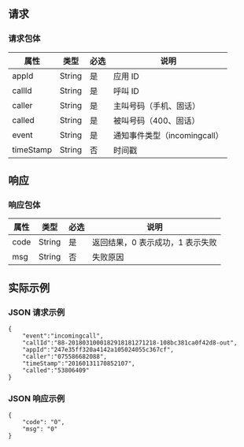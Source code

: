 ## 请求
### 请求包体

| 属性        | 类型     | 必选   | 说明                   |
| --------- | ------ | ---- | -------------------- |
| appId     | String | 是   | 应用 ID                |
| callId    | String | 是   | 呼叫 ID                |
| caller    | String | 是   | 主叫号码（手机、固话）          |
| called    | String | 是   | 被叫号码（400、固话）         |
| event     | String | 是   | 通知事件类型（incomingcall） |
| timeStamp | String | 否   | 时间戳                  |

## 响应
### 响应包体

| 属性     | 类型     | 必选   | 说明                 |
| ------ | ------ | ---- | ------------------ |
| code   | String | 是   | 返回结果，0 表示成功，1 表示失败 |
| msg | String | 否   | 失败原因               |

## 实际示例
### JSON 请求示例

```
{
    "event":"incomingcall",
    "callId":"88-2018031000182918181271218-108bc381ca0f42d8-out",
    "appId":"247e35ff320a4142a105024055c367cf",
    "caller":"075586682088",
    "timeStamp":"20160131170852107",
    "called":"53806409"
}
```

### JSON 响应示例

```
{
    "code": "0",
    "msg": "0"
}
```

